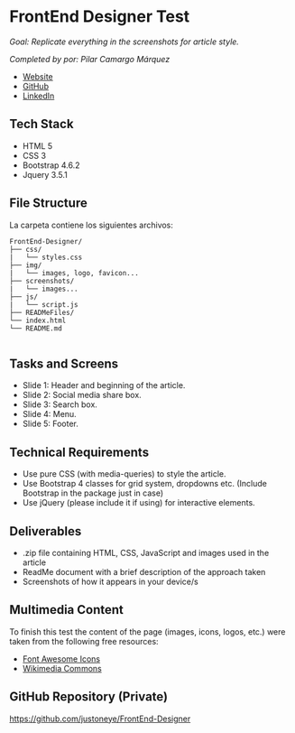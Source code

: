 # FrontEnd Designer Test

_Goal: Replicate everything in the screenshots for article style._

_Completed by por: Pilar Camargo Márquez_
- [Website](https://about.me/justoneye)
- [GitHub](https://github.com/justoneye)
- [LinkedIn](https://www.linkedin.com/in/pilarcamargo)


## Tech Stack

- HTML 5
- CSS 3
- Bootstrap 4.6.2
- Jquery 3.5.1


## File Structure

La carpeta contiene los siguientes archivos:

```
FrontEnd-Designer/
├── css/
|   └── styles.css
├── img/
|   └── images, logo, favicon...
├── screenshots/
|   └── images...
├── js/
|   └── script.js
├── READMeFiles/
└── index.html
└── README.md
  
```


## Tasks and Screens

- Slide 1: Header and beginning of the article.
- Slide 2: Social media share box.
- Slide 3: Search box.
- Slide 4: Menu.
- Slide 5: Footer.


## Technical Requirements

* Use pure CSS (with media-queries) to style the article.
* Use Bootstrap 4 classes for grid system, dropdowns etc. (Include Bootstrap in the package just in case)
* Use jQuery (please include it if using) for interactive elements.


## Deliverables

* .zip file containing HTML, CSS, JavaScript and images used in the article
* ReadMe document with a brief description of the approach taken
* Screenshots of how it appears in your device/s


## Multimedia Content

To finish this test the content of the page (images, icons, logos, etc.) were taken from the following free resources:

- [Font Awesome Icons](https://fontawesome.com/icons)
- [Wikimedia Commons](https://commons.wikimedia.org/wiki/Category:Images)


## GitHub Repository (Private)

https://github.com/justoneye/FrontEnd-Designer
